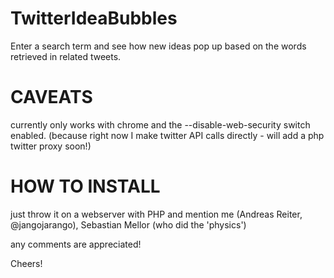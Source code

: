 TwitterIdeaBubbles
==================

Enter a search term and see how new ideas pop up based on the words retrieved in related tweets.

CAVEATS
==================
currently only works with chrome and the --disable-web-security switch enabled. 
(because right now I make twitter API calls directly - will add a php twitter proxy soon!)

HOW TO INSTALL
==================
just throw it on a webserver with PHP and mention me (Andreas Reiter, @jangojarango), Sebastian Mellor (who did the 'physics') 

any comments are appreciated!

Cheers!
